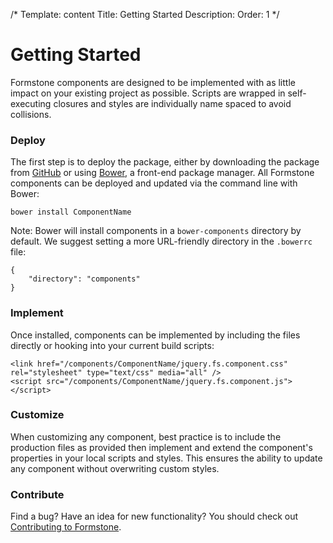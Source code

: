 /*
Template: content
Title: Getting Started
Description:
Order: 1
*/

# Getting Started

Formstone components are designed to be implemented with as little impact on your existing project as possible. Scripts are wrapped in self-executing closures and styles are individually name spaced to avoid collisions.

### Deploy

The first step is to deploy the package, either by downloading the package from [GitHub](http://www.github.com/) or using [Bower](http://bower.io/), a front-end package manager. All Formstone components can be deployed and updated via the command line with Bower:

<pre class="example"><code>bower install ComponentName</code></pre>

Note: Bower will install components in a <code>bower-components</code> directory by default. We suggest setting a more URL-friendly directory in the <code>.bowerrc</code> file:

<pre class="example"><code>{
	"directory": "components"
}</code></pre>

### Implement

Once installed, components can be implemented by including the files directly or hooking into your current build scripts:

<pre class="example"><code class="language-markup">&lt;link href="/components/ComponentName/jquery.fs.component.css" rel="stylesheet" type="text/css" media="all" /&gt;
&lt;script src="/components/ComponentName/jquery.fs.component.js"&gt;&lt;/script&gt;</code></pre>

### Customize

When customizing any component, best practice is to include the production files as provided then implement and extend the component's properties in your local scripts and styles. This ensures the ability to update any component without overwriting custom styles.

### Contribute

Find a bug? Have an idea for new functionality? You should check out [Contributing to Formstone](http://localhost:8888/formstone/about/contributing).